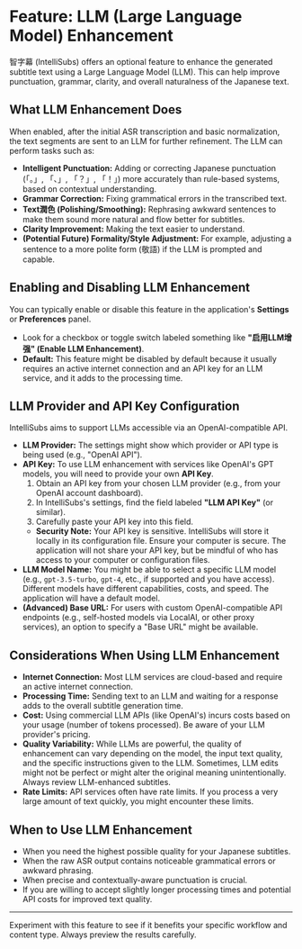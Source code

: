 # Feature: LLM (Large Language Model) Enhancement

智字幕 (IntelliSubs) offers an optional feature to enhance the generated subtitle text using a Large Language Model (LLM). This can help improve punctuation, grammar, clarity, and overall naturalness of the Japanese text.

## What LLM Enhancement Does

When enabled, after the initial ASR transcription and basic normalization, the text segments are sent to an LLM for further refinement. The LLM can perform tasks such as:

*   **Intelligent Punctuation:** Adding or correcting Japanese punctuation (「。」, 「、」, 「？」, 「！」) more accurately than rule-based systems, based on contextual understanding.
*   **Grammar Correction:** Fixing grammatical errors in the transcribed text.
*   **Text潤色 (Polishing/Smoothing):** Rephrasing awkward sentences to make them sound more natural and flow better for subtitles.
*   **Clarity Improvement:** Making the text easier to understand.
*   **(Potential Future) Formality/Style Adjustment:** For example, adjusting a sentence to a more polite form (敬語) if the LLM is prompted and capable.

## Enabling and Disabling LLM Enhancement

You can typically enable or disable this feature in the application's **Settings** or **Preferences** panel.

*   Look for a checkbox or toggle switch labeled something like **"启用LLM增强" (Enable LLM Enhancement)**.
*   **Default:** This feature might be disabled by default because it usually requires an active internet connection and an API key for an LLM service, and it adds to the processing time.

## LLM Provider and API Key Configuration

IntelliSubs aims to support LLMs accessible via an OpenAI-compatible API.

*   **LLM Provider:** The settings might show which provider or API type is being used (e.g., "OpenAI API").
*   **API Key:** To use LLM enhancement with services like OpenAI's GPT models, you will need to provide your own **API Key**.
    1.  Obtain an API key from your chosen LLM provider (e.g., from your OpenAI account dashboard).
    2.  In IntelliSubs's settings, find the field labeled **"LLM API Key"** (or similar).
    3.  Carefully paste your API key into this field.
    *   **Security Note:** Your API key is sensitive. IntelliSubs will store it locally in its configuration file. Ensure your computer is secure. The application will not share your API key, but be mindful of who has access to your computer or configuration files.
*   **LLM Model Name:** You might be able to select a specific LLM model (e.g., `gpt-3.5-turbo`, `gpt-4`, etc., if supported and you have access). Different models have different capabilities, costs, and speed. The application will have a default model.
*   **(Advanced) Base URL:** For users with custom OpenAI-compatible API endpoints (e.g., self-hosted models via LocalAI, or other proxy services), an option to specify a "Base URL" might be available.

## Considerations When Using LLM Enhancement

*   **Internet Connection:** Most LLM services are cloud-based and require an active internet connection.
*   **Processing Time:** Sending text to an LLM and waiting for a response adds to the overall subtitle generation time.
*   **Cost:** Using commercial LLM APIs (like OpenAI's) incurs costs based on your usage (number of tokens processed). Be aware of your LLM provider's pricing.
*   **Quality Variability:** While LLMs are powerful, the quality of enhancement can vary depending on the model, the input text quality, and the specific instructions given to the LLM. Sometimes, LLM edits might not be perfect or might alter the original meaning unintentionally. Always review LLM-enhanced subtitles.
*   **Rate Limits:** API services often have rate limits. If you process a very large amount of text quickly, you might encounter these limits.

## When to Use LLM Enhancement

*   When you need the highest possible quality for your Japanese subtitles.
*   When the raw ASR output contains noticeable grammatical errors or awkward phrasing.
*   When precise and contextually-aware punctuation is crucial.
*   If you are willing to accept slightly longer processing times and potential API costs for improved text quality.

---

Experiment with this feature to see if it benefits your specific workflow and content type. Always preview the results carefully.